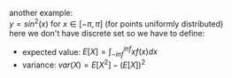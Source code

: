 another example: <br>
$y = sin^2(x)$ for $x \in [-\pi, \pi]$ (for points uniformly distributed) <br>
here we don't have discrete set so we have to define:
* expected value: $E[X] = \int_{-inf}^{inf} x f(x) dx$
* variance: $var(X) = E[X^2] - (E[X])^2$